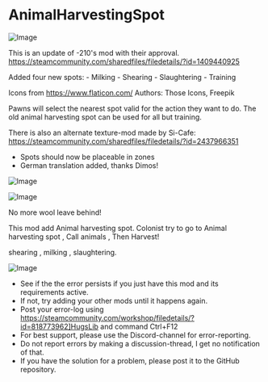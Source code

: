 # AnimalHarvestingSpot

![Image](https://i.imgur.com/buuPQel.png)

This is an update of -210's mod with their approval.
https://steamcommunity.com/sharedfiles/filedetails/?id=1409440925

Added four new spots:
	- Milking
	- Shearing
	- Slaughtering
	- Training

Icons from https://www.flaticon.com/
Authors: Those Icons, Freepik

Pawns will select the nearest spot valid for the action they want to do.
The old animal harvesting spot can be used for all but training.

There is also an alternate texture-mod made by Si-Cafe:
https://steamcommunity.com/sharedfiles/filedetails/?id=2437966351

- Spots should now be placeable in zones
- German translation added, thanks Dimos!

![Image](https://i.imgur.com/pufA0kM.png)

	
![Image](https://i.imgur.com/Z4GOv8H.png)


No more wool leave behind!

  This mod add Animal harvesting spot.
  Colonist try to go to Animal harvesting spot ,
  Call animals , Then Harvest!

  shearing , milking , slaughtering.


![Image](https://i.imgur.com/PwoNOj4.png)



-  See if the the error persists if you just have this mod and its requirements active.
-  If not, try adding your other mods until it happens again.
-  Post your error-log using https://steamcommunity.com/workshop/filedetails/?id=818773962]HugsLib and command Ctrl+F12
-  For best support, please use the Discord-channel for error-reporting.
-  Do not report errors by making a discussion-thread, I get no notification of that.
-  If you have the solution for a problem, please post it to the GitHub repository.




